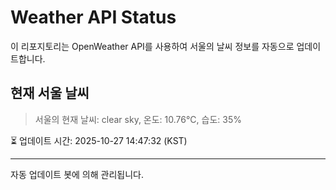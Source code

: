 
# Weather API Status

이 리포지토리는 OpenWeather API를 사용하여 서울의 날씨 정보를 자동으로 업데이트합니다.

## 현재 서울 날씨
> 서울의 현재 날씨: clear sky, 온도: 10.76°C, 습도: 35%

⏳ 업데이트 시간: 2025-10-27 14:47:32 (KST)

---
자동 업데이트 봇에 의해 관리됩니다.
